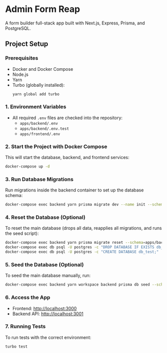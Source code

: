 # Admin Form Reap

A form builder full-stack app built with Next.js, Express, Prisma, and PostgreSQL.

## Project Setup

### Prerequisites
- Docker and Docker Compose
- Node.js
- Yarn
- Turbo (globally installed):
  ```sh
  yarn global add turbo
  ```

### 1. Environment Variables
- All required `.env` files are checked into the repository:
  - `apps/backend/.env`
  - `apps/backend/.env.test`
  - `apps/frontend/.env`

### 2. Start the Project with Docker Compose
This will start the database, backend, and frontend services:
```sh
docker-compose up -d
```

### 3. Run Database Migrations
Run migrations inside the backend container to set up the database schema:
```sh
docker-compose exec backend yarn prisma migrate dev --name init --schema=apps/backend/prisma/schema.prisma
```

### 4. Reset the Database (Optional)
To reset the main database (drops all data, reapplies all migrations, and runs the seed script):
```sh
docker-compose exec backend yarn prisma migrate reset --schema=apps/backend/prisma/schema.prisma --force --skip-seed
docker-compose exec db psql -U postgres -c "DROP DATABASE IF EXISTS db_test;"
docker-compose exec db psql -U postgres -c "CREATE DATABASE db_test;"
```

### 5. Seed the Database (Optional)
To seed the main database manually, run:
```sh
docker-compose exec backend yarn workspace backend prisma db seed --schema=apps/backend/prisma/schema.prisma
```

### 6. Access the App
- Frontend: [http://localhost:3000](http://localhost:3000)
- Backend API: [http://localhost:3001](http://localhost:3001)

### 7. Running Tests
To run tests with the correct environment:
```sh
turbo test
```
